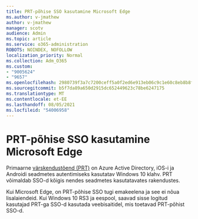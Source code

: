 ```yaml
---
title: PRT-põhise SSO kasutamine Microsoft Edge
ms.author: v-jmathew
author: v-jmathew
manager: scotv
audience: Admin
ms.topic: article
ms.service: o365-administration
ROBOTS: NOINDEX, NOFOLLOW
localization_priority: Normal
ms.collection: Adm_O365
ms.custom:
- "9005624"
- "9657"
ms.openlocfilehash: 2980739f3a7c7200ceff5a0f2ed6e913eb06c9c1e60c8eb8b8f102f3f2760f01
ms.sourcegitcommit: b5f7da89a650d2915dc652449623c78be6247175
ms.translationtype: MT
ms.contentlocale: et-EE
ms.lasthandoff: 08/05/2021
ms.locfileid: "54006958"
---
```

# <a name="use-prt-based-sso-in-microsoft-edge"></a>PRT-põhise SSO kasutamine Microsoft Edge

Primaarne [värskendustõend (PRT)](https://go.microsoft.com/fwlink/?linkid=2133632) on Azure Active Directory, iOS-i ja Androidi seadmetes autentimiseks kasutatav Windows 10 klahv. PRT võimaldab SSO-d kõigis nendes seadmetes kasutatavates rakendustes.

Kui Microsoft Edge, on PRT-põhise SSO tugi emakeelena ja see ei nõua lisalaiendeid. Kui Windows 10 RS3 ja eespool, saavad sisse logitud kasutajad PRT-ga SSO-d kasutada veebisaitidel, mis toetavad PRT-põhist SSO-d.
